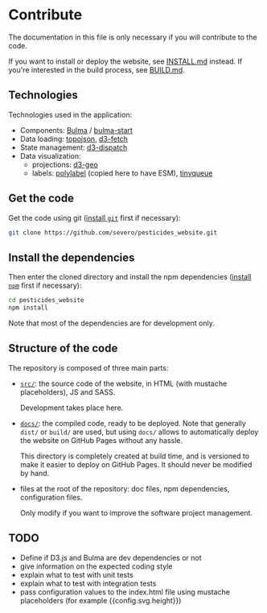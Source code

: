 # Contribute

The documentation in this file is only necessary if you will contribute to the
code.

If you want to install or deploy the website, see [INSTALL.md](./INSTALL.md)
instead. If you're interested in the build process, see [BUILD.md](./BUILD.md).

## Technologies

Technologies used in the application:

- Components: [Bulma](https://bulma.io/) /
  [bulma-start](https://www.npmjs.com/package/bulma-start)
- Data loading: [topojson](https://github.com/topojson/topojson),
  [d3-fetch](https://github.com/d3/d3-fetch)
- State management: [d3-dispatch](https://github.com/d3/d3-dispatch)
- Data visualization:
  - projections: [d3-geo](https://github.com/d3/d3-geo/)
  - labels: [polylabel](https://github.com/mapbox/polylabel) (copied here to
    have ESM), [tinyqueue](https://github.com/mourner/tinyqueue)

## Get the code

Get the code using git ([install `git`](https://git-scm.com/downloads) first if
necessary):

```bash
git clone https://github.com/severo/pesticides_website.git
```

## Install the dependencies

Then enter the cloned directory and install the npm dependencies
([install `npm`](https://www.npmjs.com/get-npm) first if necessary):

```bash
cd pesticides_website
npm install
```

Note that most of the dependencies are for development only.

## Structure of the code

The repository is composed of three main parts:

- [`src/`](./src): the source code of the website, in HTML (with mustache
  placeholders), JS and SASS.

  Development takes place here.

- [`docs/`](./docs): the compiled code, ready to be deployed. Note that
  generally `dist/` or `build/` are used, but using `docs/` allows to
  automatically deploy the website on GitHub Pages without any hassle.

  This directory is completely created at build time, and is versioned to make
  it easier to deploy on GitHub Pages. It should never be modified by hand.

- files at the root of the repository: doc files, npm dependencies,
  configuration files.

  Only modify if you want to improve the software project management.

## TODO

- Define if D3.js and Bulma are dev dependencies or not
- give information on the expected coding style
- explain what to test with unit tests
- explain what to test with integration tests
- pass configuration values to the index.html file using mustache placeholders
  (for example {{config.svg.height}})
